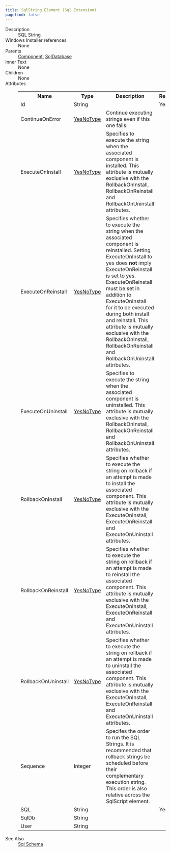 ```yaml
---
title: SqlString Element (Sql Extension)
pagefind: false
---
```

<dl>
  <dt>Description</dt>
  <dd>SQL String</dd>
  <dt>Windows Installer references</dt>
  <dd>None</dd>
  <dt>Parents</dt>
  <dd>
    <a href="../../wix/component/">Component</a>, <a href="../../sql/sqldatabase" class="extension">SqlDatabase</a></dd>
  <dt>Inner Text</dt>
  <dd>None</dd>
  <dt>Children</dt>
  <dd>None</dd>
  <dt>Attributes</dt>
  <dd>
    <table cellspacing="0" cellpadding="0" class="schema">
      <tr>
        <th width="15%">Name</th>
        <th width="15%">Type</th>
        <th width="65%">Description</th>
        <th width="15%">Required</th>
      </tr>
      <tr>
        <td>Id</td>
        <td>String</td>
        <td>&nbsp;</td>
        <td>Yes</td>
      </tr>
      <tr>
        <td>ContinueOnError</td>
        <td><a href="../../sql/simple_type_yesnotype">YesNoType</a></td>
        <td>Continue executing strings even if this one fails.</td>
        <td>&nbsp;</td>
      </tr>
      <tr>
        <td>ExecuteOnInstall</td>
        <td><a href="../../sql/simple_type_yesnotype">YesNoType</a></td>
        <td>Specifies to execute the string when the associated component is installed.  This attribute is mutually exclusive with the RollbackOnInstall, RollbackOnReinstall and RollbackOnUninstall attributes.</td>
        <td>&nbsp;</td>
      </tr>
      <tr>
        <td>ExecuteOnReinstall</td>
        <td><a href="../../sql/simple_type_yesnotype">YesNoType</a></td>
        <td>                         Specifies whether to execute the string when the associated component is reinstalled.  Setting ExecuteOnInstall to yes does <b>not</b> imply ExecuteOnReinstall is set to yes.  ExecuteOnReinstall must be set in addition to ExecuteOnInstall for it to be executed during both install and reinstall.  This attribute is mutually exclusive with the RollbackOnInstall, RollbackOnReinstall and RollbackOnUninstall attributes.                     </td>
        <td>&nbsp;</td>
      </tr>
      <tr>
        <td>ExecuteOnUninstall</td>
        <td><a href="../../sql/simple_type_yesnotype">YesNoType</a></td>
        <td>Specifies to execute the string when the associated component is uninstalled.  This attribute is mutually exclusive with the RollbackOnInstall, RollbackOnReinstall and RollbackOnUninstall attributes.</td>
        <td>&nbsp;</td>
      </tr>
      <tr>
        <td>RollbackOnInstall</td>
        <td><a href="../../sql/simple_type_yesnotype">YesNoType</a></td>
        <td>Specifies whether to execute the string on rollback if an attempt is made to install the associated component.  This attribute is mutually exclusive with the ExecuteOnInstall, ExecuteOnReinstall and ExecuteOnUninstall attributes.</td>
        <td>&nbsp;</td>
      </tr>
      <tr>
        <td>RollbackOnReinstall</td>
        <td><a href="../../sql/simple_type_yesnotype">YesNoType</a></td>
        <td>Specifies whether to execute the string on rollback if an attempt is made to reinstall the associated component.  This attribute is mutually exclusive with the ExecuteOnInstall, ExecuteOnReinstall and ExecuteOnUninstall attributes.</td>
        <td>&nbsp;</td>
      </tr>
      <tr>
        <td>RollbackOnUninstall</td>
        <td><a href="../../sql/simple_type_yesnotype">YesNoType</a></td>
        <td>Specifies whether to execute the string on rollback if an attempt is made to uninstall the associated component.  This attribute is mutually exclusive with the ExecuteOnInstall, ExecuteOnReinstall and ExecuteOnUninstall attributes.</td>
        <td>&nbsp;</td>
      </tr>
      <tr>
        <td>Sequence</td>
        <td>Integer</td>
        <td>Specifes the order to run the SQL Strings.  It is recommended that rollback strings be scheduled before their complementary execution string.  This order is also relative across the SqlScript element.</td>
        <td>&nbsp;</td>
      </tr>
      <tr>
        <td>SQL</td>
        <td>String</td>
        <td>&nbsp;</td>
        <td>Yes</td>
      </tr>
      <tr>
        <td>SqlDb</td>
        <td>String</td>
        <td>&nbsp;</td>
        <td>&nbsp;</td>
      </tr>
      <tr>
        <td>User</td>
        <td>String</td>
        <td>&nbsp;</td>
        <td>&nbsp;</td>
      </tr>
    </table>
  </dd>
  <dt>See Also</dt>
  <dd>
    <a href="../">Sql Schema</a>
  </dd>
</dl>
